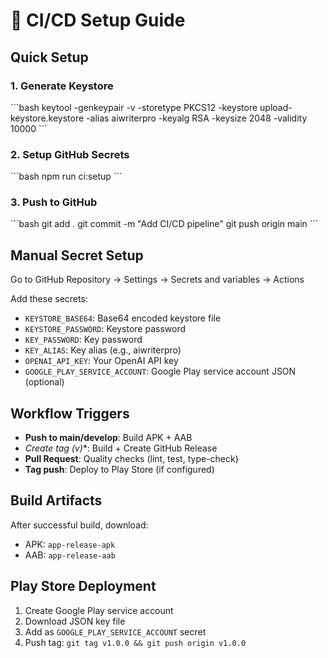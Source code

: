 # 🚀 CI/CD Setup Guide

## Quick Setup

### 1. Generate Keystore
\`\`\`bash
keytool -genkeypair -v -storetype PKCS12 -keystore upload-keystore.keystore -alias aiwriterpro -keyalg RSA -keysize 2048 -validity 10000
\`\`\`

### 2. Setup GitHub Secrets
\`\`\`bash
npm run ci:setup
\`\`\`

### 3. Push to GitHub
\`\`\`bash
git add .
git commit -m "Add CI/CD pipeline"
git push origin main
\`\`\`

## Manual Secret Setup

Go to GitHub Repository → Settings → Secrets and variables → Actions

Add these secrets:
- `KEYSTORE_BASE64`: Base64 encoded keystore file
- `KEYSTORE_PASSWORD`: Keystore password
- `KEY_PASSWORD`: Key password  
- `KEY_ALIAS`: Key alias (e.g., aiwriterpro)
- `OPENAI_API_KEY`: Your OpenAI API key
- `GOOGLE_PLAY_SERVICE_ACCOUNT`: Google Play service account JSON (optional)

## Workflow Triggers

- **Push to main/develop**: Build APK + AAB
- **Create tag (v*)**: Build + Create GitHub Release
- **Pull Request**: Quality checks (lint, test, type-check)
- **Tag push**: Deploy to Play Store (if configured)

## Build Artifacts

After successful build, download:
- APK: `app-release-apk`
- AAB: `app-release-aab`

## Play Store Deployment

1. Create Google Play service account
2. Download JSON key file
3. Add as `GOOGLE_PLAY_SERVICE_ACCOUNT` secret
4. Push tag: `git tag v1.0.0 && git push origin v1.0.0`
